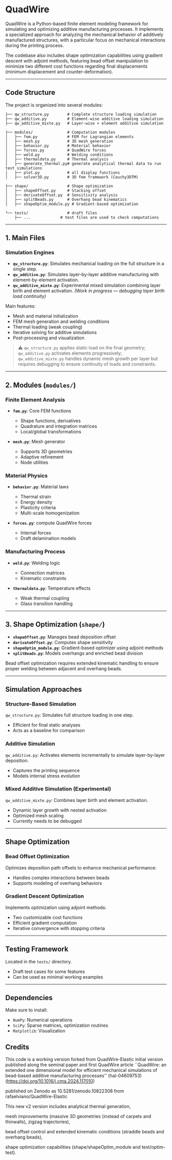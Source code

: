# QuadWire

QuadWire is a Python-based finite element modeling framework for simulating and optimizing additive manufacturing processes. It implements a specialized approach for analyzing the mechanical behavior of additively manufactured structures, with a particular focus on mechanical interactions during the printing process.

The codebase also includes shape optimization capabilities using gradient descent with adjoint methods, featuring bead offset manipulation to minimize two different cost functions regarding final displacements (minimum displacement and counter-deformation).

---

## Code Structure

The project is organized into several modules:
```
├── qw_structure.py        # Complete structure loading simulation
├── qw_additive.py         # Element-wise additive loading simulation
├── qw_additive_mixte.py   # Layer-wise + element additive simulation

├── modules/               # Computation modules
│   ├── fem.py             # FEM for Lagrangian elements
│   ├── mesh.py            # 3D mesh generation
│   ├── behavior.py        # Material behavior
│   ├── forces.py          # QuadWire forces
│   ├── weld.py            # Welding conditions
│   ├── thermaldata.py     # Thermal analysis
│   ├── generate_thermal.py# generate analytical thermal data to run test simulations
│   ├── plot.py            # all display functions
│   ├── solver3D.py        # 3D fem framework (Cauchy3DTM)

├── shape/                 # Shape optimization
│   ├── shapeOffset.py     # Stacking offset
│   ├── derivateOffset.py  # Sensitivity analysis
│   ├── splitBeads.py      # Overhang bead kinematics
│   ├── shapeOptim_module.py # Gradient-based optimization

└── tests/                 # draft files
    ├── ...             # test files are used to check computations
```

---

## 1. Main Files

### Simulation Engines

- **`qw_structure.py`**: Simulates mechanical loading on the full structure in a single step.
- **`qw_additive.py`**: Simulates layer-by-layer additive manufacturing with element-by-element activation.
- **`qw_additive_mixte.py`**: Experimental mixed simulation combining layer birth and element activation. *(Work in progress — debugging layer birth load continuity)*

Main features:
- Mesh and material initialization
- FEM mesh generation and welding conditions
- Thermal loading (weak coupling)
- Iterative solving for additive simulations
- Post-processing and visualization

> ⚠️ `qw_structure.py` applies static load on the final geometry; `qw_additive.py` activates elements progressively; `qw_additive_mixte.py` handles dynamic mesh growth per layer but requires debugging to ensure continuity of loads and constraints.

---

## 2. Modules (`modules/`)

### Finite Element Analysis

- **`fem.py`**: Core FEM functions  
  - Shape functions, derivatives  
  - Quadrature and integration matrices  
  - Local/global transformations

- **`mesh.py`**: Mesh generator  
  - Supports 3D geometries  
  - Adaptive refinement  
  - Node utilities

### Material Physics

- **`behavior.py`**: Material laws  
  - Thermal strain  
  - Energy density  
  - Plasticity criteria  
  - Multi-scale homogenization

- **`forces.py`**: compute QuadWire forces 
  - Internal forces  
  - Draft delamination models

### Manufacturing Process

- **`weld.py`**: Welding logic  
  - Connection matrices  
  - Kinematic constraints

- **`thermaldata.py`**: Temperature effects  
  - Weak thermal coupling  
  - Glass transition handling

---

## 3. Shape Optimization (`shape/`)

- **`shapeOffset.py`**: Manages bead deposition offset
- **`derivateOffset.py`**: Computes shape sensitivity
- **`shapeOptim_module.py`**: Gradient-based optimizer using adjoint methods
- **`splitBeads.py`**: Models overhangs and enriched bead division

Bead offset optimization requires extended kinematic handling to ensure proper welding between adjacent and overhang beads.

---

## Simulation Approaches

### Structure-Based Simulation

`qw_structure.py`: Simulates full structure loading in one step.

- Efficient for final static analyses
- Acts as a baseline for comparison

### Additive Simulation

`qw_additive.py`: Activates elements incrementally to simulate layer-by-layer deposition.

- Captures the printing sequence
- Models internal stress evolution

### Mixed Additive Simulation (Experimental)

`qw_additive_mixte.py`: Combines layer birth and element activation.

- Dynamic layer growth with nested activation
- Optimized mesh scaling
- Currently needs to be debugged

---

## Shape Optimization

### Bead Offset Optimization

Optimizes deposition path offsets to enhance mechanical performance:

- Handles complex interactions between beads
- Supports modeling of overhang behaviors

### Gradient Descent Optimization

Implements optimization using adjoint methods:

- Two customizable cost functions
- Efficient gradient computation
- Iterative convergence with stopping criteria

---

## Testing Framework

Located in the `tests/` directory.

- Draft test cases for some features
- Can be used as minimal working examples

---

## Dependencies

Make sure to install:

- `NumPy`: Numerical operations
- `SciPy`: Sparse matrices, optimization routines
- `Matplotlib`: Visualization
                                                  
## Credits
This code is a working version forked from QuadWire-Elastic initial version published along the seminal paper and first QuadWire article
``QuadWire: an extended one dimensional model for efficient mechanical simulations of bead-based additive manufacturing processes'' (hal-04609753)(https://doi.org/10.1016/j.cma.2024.117010)

published on Zenodo as 10.5281/zenodo.10822308 from rafaelviano/QuadWire-Elastic


This new v2 version includes analytical thermal generation,

mesh improvements (massive 3D geometries (instead of carpets and thinwalls), zigzag trajectories),

bead offset control and extended kinematic conditions (straddle beads and overhang beads),

shape optimization capabilities (shape/shapeOptim_module and test/optim-test).
